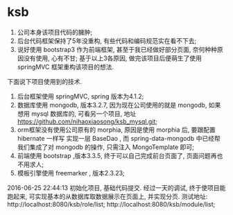 # ksb
1. 公司本身该项目代码的臃肿;
2. 后台代码框架保持了5年没重构, 有些代码和编码规范实在看不下去;
3. 说好使用 bootstrap3 作为前端框架, 甚至于我已经做好部分页面, 奈何种种原因没有使用, 心有不甘;
基于以上3各原因, 做完该项目后便萌生了使用 springMVC 框架重构该项目的想法. 

下面说下项目使用到的技术.
1. 后台框架使用 springMVC, spring 版本为4.1.2;
2. 数据库使用 mongodb, 版本3.2.7, 因为现在公司使用的就是 mongodb, 如果想用 mysql 数据库的, 可看另一个项目, 地址 https://github.com/nihaoxiaosong/ksb_mysql.git;
3. orm框架没有使用公司原有的 morphia, 原因是使用 morphia 后, 要跟配置 hibernate 一样写 实现一层 BaseDao , 而 spring-data-mongodb 中已经帮我们集成了对 mongodb 的操作, 只需注入 MongoTemplate 即可;
4. 前端使用 bootstrap ,版本3.3.5, 终于可以自己完成前台页面了, 页面问题再也不用求人;
5. 模板引擎使用 freemarker , 版本2.3.23;

2016-06-25 22:44:13
初始化项目, 基础代码提交. 经过一天的调试, 终于使项目能跑起来, 可实现基本的从数据库取数据展示在页面上, 并实现分页.
测试地址: 
http://localhost:8080/ksb/role/list;
http://localhost:8080/ksb/module/list;
